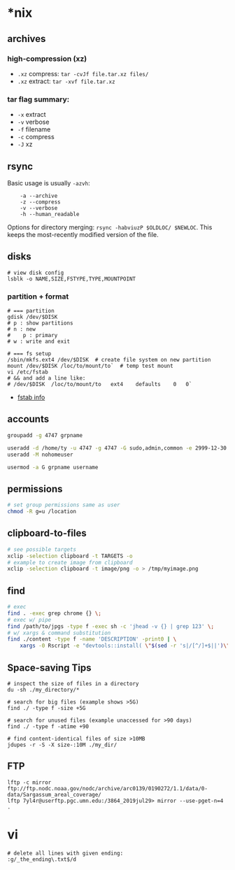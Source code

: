 # *nix
## archives
### high-compression (xz)
* `.xz` compress: `tar -cvJf file.tar.xz files/`
* `.xz` extract: `tar -xvf file.tar.xz`

### tar flag summary:
* `-x` extract
* `-v` verbose
* `-f` filename
* `-c` compress
* `-J` xz

## rsync
Basic usage is usually `-azvh`:
```
    -a --archive
    -z --compress
    -v --verbose
    -h --human_readable
```

Options for directory merging: `rsync -habviuzP $OLDLOC/ $NEWLOC`. This keeps the most-recently modified version of the file.

## disks
```
# view disk config
lsblk -o NAME,SIZE,FSTYPE,TYPE,MOUNTPOINT
```

### partition + format
```
# === partition
gdisk /dev/$DISK
# p : show partitions 
# n : new
#    p : primary
# w : write and exit

# === fs setup
/sbin/mkfs.ext4 /dev/$DISK  # create file system on new partition
mount /dev/$DISK /loc/to/mount/to`  # temp test mount
vi /etc/fstab  
# && and add a line like:
# /dev/$DISK  /loc/to/mount/to   ext4    defaults    0   0`
```

* [fstab info](https://help.ubuntu.com/community/Fstab)

## accounts
```bash
groupadd -g 4747 grpname

useradd -d /home/ty -u 4747 -g 4747 -G sudo,admin,common -e 2999-12-30 ty
useradd -M nohomeuser

usermod -a G grpname username
```

## permissions
```bash
# set group permissions same as user
chmod -R g=u /location
```

## clipboard-to-files
```bash
# see possible targets
xclip -selection clipboard -t TARGETS -o
# example to create image from clipboard
xclip -selection clipboard -t image/png -o > /tmp/myimage.png
```

## find
```bash
# exec
find . -exec grep chrome {} \;
# exec w/ pipe
find /path/to/jpgs -type f -exec sh -c 'jhead -v {} | grep 123' \;
# w/ xargs & command substitution
find ./content -type f -name 'DESCRIPTION' -print0 | \
    xargs -0 Rscript -e "devtools::install( \"$(sed -r 's|/[^/]+$||')\")"
```

## Space-saving Tips
```
# inspect the size of files in a directory
du -sh ./my_directory/*

# search for big files (example shows >5G)
find ./ -type f -size +5G

# search for unused files (example unaccessed for >90 days)
find ./ -type f -atime +90

# find content-identical files of size >10MB
jdupes -r -S -X size-:10M ./my_dir/
```

## FTP
```
lftp -c mirror ftp://ftp.nodc.noaa.gov/nodc/archive/arc0139/0190272/1.1/data/0-data/Sargassum_areal_coverage/
lftp 7yl4r@userftp.pgc.umn.edu:/3864_2019jul29> mirror --use-pget-n=4 .
```

# vi
```
# delete all lines with given ending:
:g/_the_ending\.txt$/d
